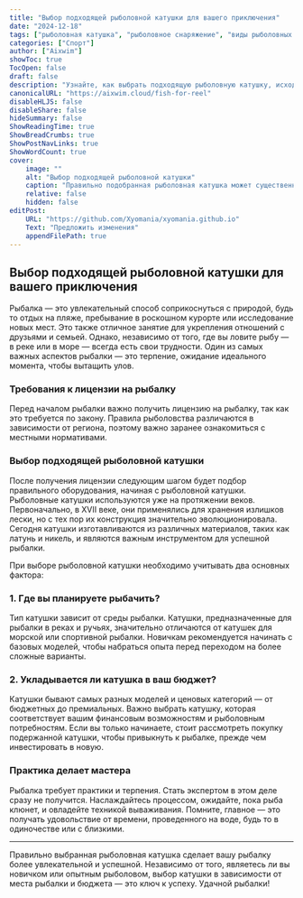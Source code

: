 ```yaml
---
title: "Выбор подходящей рыболовной катушки для вашего приключения"
date: "2024-12-18"
tags: ["рыболовная катушка", "рыболовное снаряжение", "виды рыболовных катушек", "советы по рыбалке"]
categories: ["Спорт"]
author: ["Aixwim"]
showToc: true
TocOpen: false
draft: false
description: "Узнайте, как выбрать подходящую рыболовную катушку, исходя из места рыбалки и бюджета, чтобы улучшить свои впечатления от рыбалки."
canonicalURL: "https://aixwim.cloud/fish-for-reel"
disableHLJS: false
disableShare: false
hideSummary: false
ShowReadingTime: true
ShowBreadCrumbs: true
ShowPostNavLinks: true
ShowWordCount: true
cover:
    image: ""
    alt: "Выбор подходящей рыболовной катушки"
    caption: "Правильно подобранная рыболовная катушка может существенно повлиять на успех рыбалки."
    relative: false
    hidden: false
editPost:
    URL: "https://github.com/Xyomania/xyomania.github.io"
    Text: "Предложить изменения"
    appendFilePath: true
---
```


## Выбор подходящей рыболовной катушки для вашего приключения

Рыбалка — это увлекательный способ соприкоснуться с природой, будь то отдых на пляже, пребывание в роскошном курорте или исследование новых мест. Это также отличное занятие для укрепления отношений с друзьями и семьей. Однако, независимо от того, где вы ловите рыбу — в реке или в море — всегда есть свои трудности. Один из самых важных аспектов рыбалки — это терпение, ожидание идеального момента, чтобы вытащить улов.

### **Требования к лицензии на рыбалку**

Перед началом рыбалки важно получить лицензию на рыбалку, так как это требуется по закону. Правила рыболовства различаются в зависимости от региона, поэтому важно заранее ознакомиться с местными нормативами.

### **Выбор подходящей рыболовной катушки**

После получения лицензии следующим шагом будет подбор правильного оборудования, начиная с рыболовной катушки. Рыболовные катушки используются уже на протяжении веков. Первоначально, в XVII веке, они применялись для хранения излишков лески, но с тех пор их конструкция значительно эволюционировала. Сегодня катушки изготавливаются из различных материалов, таких как латунь и никель, и являются важным инструментом для успешной рыбалки.

При выборе рыболовной катушки необходимо учитывать два основных фактора:

### **1. Где вы планируете рыбачить?**

Тип катушки зависит от среды рыбалки. Катушки, предназначенные для рыбалки в реках и ручьях, значительно отличаются от катушек для морской или спортивной рыбалки. Новичкам рекомендуется начинать с базовых моделей, чтобы набраться опыта перед переходом на более сложные варианты.

### **2. Укладывается ли катушка в ваш бюджет?**

Катушки бывают самых разных моделей и ценовых категорий — от бюджетных до премиальных. Важно выбрать катушку, которая соответствует вашим финансовым возможностям и рыболовным потребностям. Если вы только начинаете, стоит рассмотреть покупку подержанной катушки, чтобы привыкнуть к рыбалке, прежде чем инвестировать в новую.

### **Практика делает мастера**

Рыбалка требует практики и терпения. Стать экспертом в этом деле сразу не получится. Наслаждайтесь процессом, ожидайте, пока рыба клюнет, и овладейте техникой вываживания. Помните, главное — это получать удовольствие от времени, проведенного на воде, будь то в одиночестве или с близкими.

---

Правильно выбранная рыболовная катушка сделает вашу рыбалку более увлекательной и успешной. Независимо от того, являетесь ли вы новичком или опытным рыболовом, выбор катушки в зависимости от места рыбалки и бюджета — это ключ к успеху. Удачной рыбалки!
